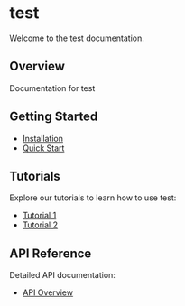 # test

Welcome to the test documentation.

## Overview

Documentation for test

## Getting Started

- [Installation](installation.md)
- [Quick Start](quickstart.md)

## Tutorials

Explore our tutorials to learn how to use test:

- [Tutorial 1](tutorials/tutorial1.md)
- [Tutorial 2](tutorials/tutorial2.md)

## API Reference

Detailed API documentation:

- [API Overview](api/index.md)
